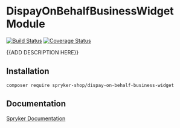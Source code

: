 # DispayOnBehalfBusinessWidget Module
[![Build Status](https://travis-ci.org/spryker-shop/dispay-on-behalf-business-widget.svg)](https://travis-ci.org/spryker/dispay-on-behalf-business-widget)
[![Coverage Status](https://coveralls.io/repos/github/spryker-shop/dispay-on-behalf-business-widget/badge.svg)](https://coveralls.io/github/spryker/dispay-on-behalf-business-widget)

{{ADD DESCRIPTION HERE}}

## Installation

```
composer require spryker-shop/dispay-on-behalf-business-widget
```

## Documentation

[Spryker Documentation](https://academy.spryker.com/developing_with_spryker/module_guide/modules.html)

